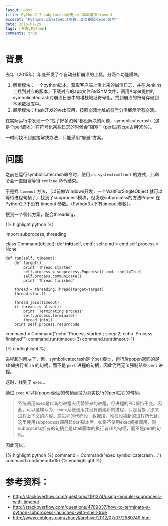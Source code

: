 ```yaml
---
layout: post
title: Python2.7 subprocess调用perl脚本增加timeout
excerpt: "Python2.x没有tmeout参数，其次要配合exec命令"
date: 2016-01-29
tags: [开发,Python]
comments: true
---
```


# 背景
去年（2015年）年底开发了个自动分析崩溃的工具，分两个功能模块。

1. 解析模块：一个python脚本，获取客户端上传上来的崩溃日志，并在Jenkins上找到对应的版本，下载对应的app文件和dSYM文件，调用Apple提供的symbolicatecrash对崩溃日志中的堆栈地址符号化，找到崩溃的符号存储到本地数据库中。
2. 展示模块：flask开发的web应用，按照崩溃地址的符号分类展示所有崩溃。

在实际运行中发现一个“找了好多资料”都没解决的问题，symoblicatecrash（这是个perl脚本）在符号化某些日志的时候会“阻塞”（perl进程cpu占用99%）。

一时间找不到直接解决办法，只能采用“躲避”方案。

# 问题

之前在运行symbolicatecrash命令时，使用 `os.system(cmdline)` 的方式，此命令会一直阻塞等待 `cmdline` 命令结束。

于是找 `timeout` 方法，（以前做Windows开发，一个WaitForSingleObject 就可以等待进程句柄了）找到了subprocess模块，但发现subprocess的方法Popen 在Python2.7下没有 timeout 参数。（Python3.x下有timeout参数）。

搜到一个替代方案，配合threading，

{% highlight python %}

import subprocess, threading

class Command(object):
    def __init__(self, cmd):
        self.cmd = cmd
        self.process = None

    def run(self, timeout):
        def target():
            print 'Thread started'
            self.process = subprocess.Popen(self.cmd, shell=True)
            self.process.communicate()
            print 'Thread finished'

        thread = threading.Thread(target=target)
        thread.start()

        thread.join(timeout)
        if thread.is_alive():
            print 'Terminating process'
            self.process.terminate()
            thread.join()
        print self.process.returncode

command = Command("echo 'Process started'; sleep 2; echo 'Process finished'")
command.run(timeout=3)
command.run(timeout=1)

{% endhighlight %}

进程超时解决了，但，symbolicatecrash是个perl脚本，运行后popen返回的是shell执行者 `sh` 的句柄，而不是 `perl` 进程的句柄，因此仍然无法强制结束 `perl` 进程。

这时，找到了 `exec` 。

通过 `exec` 可以将popen返回的句柄替换为真实执行的perl进程的句柄。

> 系统调用exec是以新的进程去代替原来的进程，但进程的PID保持不变。因此，可以这样认为，exec系统调用并没有创建新的进程，只是替换了原来进程上下文的内容。原进程的代码段，数据段，堆栈段被新的进程所代替。
这里使用subprocess调用起perl脚本后，如果不使用exec间接调用，则subprocess拥有的句柄会是shell脚本的执行者sh的句柄，而不是perl的句柄。

因此可以，

{% highlight python %}
command = Command("exec symbolicatecrash ...")
command.run(timeout=15)
{% endhighlight %}

# 参考资料：

- http://stackoverflow.com/questions/1191374/using-module-subprocess-with-timeout
- http://stackoverflow.com/questions/4789837/how-to-terminate-a-python-subprocess-launched-with-shell-true
- http://www.cnblogs.com/zhaoyl/archive/2012/07/07/2580749.html




